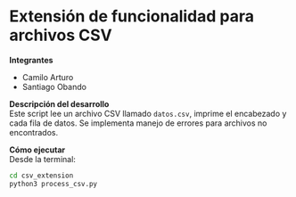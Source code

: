 # Extensión de funcionalidad para archivos CSV

**Integrantes**  
- Camilo Arturo  
- Santiago Obando

**Descripción del desarrollo**  
Este script lee un archivo CSV llamado `datos.csv`, imprime el encabezado y cada fila de datos. Se implementa manejo de errores para archivos no encontrados.

**Cómo ejecutar**  
Desde la terminal:

```bash
cd csv_extension
python3 process_csv.py

